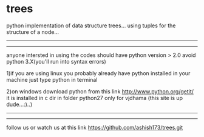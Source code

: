 trees
=====

python implementation of data structure trees...
using tuples for the structure of a node...

---------------------------------------------------------------
---------------------------------------------------------------
anyone intersted in using the codes should have python version > 2.0 avoid python 3.X(you'll run into syntax errors)


1)if you are using linux you probably already have python installed in your machine just type python in terminal


2)on windows download python from this link http://www.python.org/getit/ it is installed in c dir in folder python27
only for vjdhama (this site is up dude...:)..)

---------------------------------------------------------------
---------------------------------------------------------------
follow us or watch us at this link https://github.com/ashish173/trees.git
